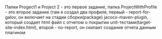 Папки Progect1 и Project 2 - это первое задание, папка ProjectWithProfile - это второе задание (там я создал два профиля, 
первый - report-for-galov, он включает на стадии сборки(package) jacoco-maven-plugin, который создает html файл с отчетом о покрытии unit-тестами(target-site-index.html),
второй - no-report, он скипает создание отчета данным плагином
